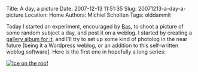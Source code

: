 Title: A day, a picture
Date: 2007-12-13 11:51:35
Slug: 20071213-a-day-a-picture
Location: Home
Authors: Michiel Scholten
Tags: olddammit

<p>Today I started an experiment, encouraged by <a href="http://basvandijk.eu/">Bas</a>, to shoot a picture of some random subject a day, and post it on a weblog. I started by creating a <a href="http://aquariusoft.org/gallery/v/photographs/pic-a-day/">gallery album for it</a>, and I'll try to set up some kind of photolog in the near future [being it a Wordpress weblog, or an addition to this self-written weblog software]. Here is the first one in hopefully a long series:</p>

<div class="content-image"><div><a href="http://aquariusoft.org/gallery/v/photographs/pic-a-day/ice_on_the_roof.jpg.html"><img src="http://aquariusoft.org/~mbscholt/images/content/ice_on_the_roof.jpg" alt="Ice on the roof" title="Ice on the roof" /></a></div></div>
<br style="clear: both;" />
